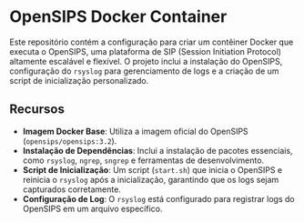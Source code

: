 # OpenSIPS Docker Container

Este repositório contém a configuração para criar um contêiner Docker que executa o OpenSIPS, uma plataforma de SIP (Session Initiation Protocol) altamente escalável e flexível. O projeto inclui a instalação do OpenSIPS, configuração do `rsyslog` para gerenciamento de logs e a criação de um script de inicialização personalizado.

## Recursos

- **Imagem Docker Base**: Utiliza a imagem oficial do OpenSIPS (`opensips/opensips:3.2`).
- **Instalação de Dependências**: Inclui a instalação de pacotes essenciais, como `rsyslog`, `ngrep`, `sngrep` e ferramentas de desenvolvimento.
- **Script de Inicialização**: Um script (`start.sh`) que inicia o OpenSIPS e reinicia o `rsyslog` após a inicialização, garantindo que os logs sejam capturados corretamente.
- **Configuração de Log**: O `rsyslog` está configurado para registrar logs do OpenSIPS em um arquivo específico.


